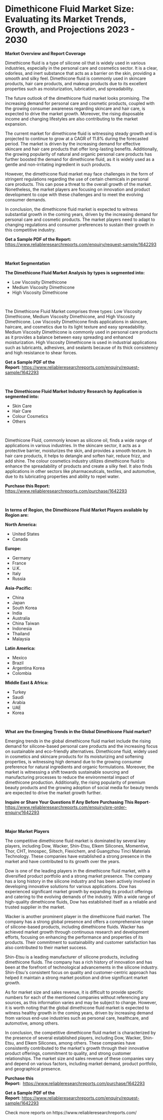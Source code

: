 <p><h1>Dimethicone Fluid Market Size: Evaluating its Market Trends, Growth, and Projections 2023 - 2030</h1></p><p><strong>Market Overview and Report Coverage</strong></p>
<p><p>Dimethicone fluid is a type of silicone oil that is widely used in various industries, especially in the personal care and cosmetics sector. It is a clear, odorless, and inert substance that acts as a barrier on the skin, providing a smooth and silky feel. Dimethicone fluid is commonly used in skincare products, hair care products, and makeup products due to its excellent properties such as moisturization, lubrication, and spreadability.</p><p>The future outlook of the dimethicone fluid market looks promising. The increasing demand for personal care and cosmetic products, coupled with the growing consumer awareness regarding skincare and hair care, is expected to drive the market growth. Moreover, the rising disposable income and changing lifestyles are also contributing to the market expansion.</p><p>The current market for dimethicone fluid is witnessing steady growth and is projected to continue to grow at a CAGR of 11.8% during the forecasted period. The market is driven by the increasing demand for effective skincare and hair care products that offer long-lasting benefits. Additionally, the growing popularity of natural and organic personal care products has further boosted the demand for dimethicone fluid, as it is widely used as a gentle and non-irritating ingredient in such products.</p><p>However, the dimethicone fluid market may face challenges in the form of stringent regulations regarding the use of certain chemicals in personal care products. This can pose a threat to the overall growth of the market. Nonetheless, the market players are focusing on innovation and product development to cope with these challenges and to meet the evolving consumer demands.</p><p>In conclusion, the dimethicone fluid market is expected to witness substantial growth in the coming years, driven by the increasing demand for personal care and cosmetic products. The market players need to adapt to changing regulations and consumer preferences to sustain their growth in this competitive industry.</p></p>
<p><strong>Get a Sample PDF of the Report:</strong> <a href="https://www.reliableresearchreports.com/enquiry/request-sample/1642293">https://www.reliableresearchreports.com/enquiry/request-sample/1642293</a></p>
<p>&nbsp;</p>
<p><strong>Market Segmentation</strong></p>
<p><strong>The Dimethicone Fluid Market Analysis by types is segmented into:</strong></p>
<p><ul><li>Low Viscosity Dimethicone</li><li>Medium Viscosity Dimethicone</li><li>High Viscosity Dimethicone</li></ul></p>
<p>&nbsp;</p>
<p><p>The Dimethicone Fluid Market comprises three types: Low Viscosity Dimethicone, Medium Viscosity Dimethicone, and High Viscosity Dimethicone. Low Viscosity Dimethicone finds applications in skincare, haircare, and cosmetics due to its light texture and easy spreadability. Medium Viscosity Dimethicone is commonly used in personal care products as it provides a balance between easy spreading and enhanced moisturization. High Viscosity Dimethicone is used in industrial applications such as lubricants, adhesives, and sealants because of its thick consistency and high resistance to shear forces.</p></p>
<p><strong>Get a Sample PDF of the Report:</strong>&nbsp;<a href="https://www.reliableresearchreports.com/enquiry/request-sample/1642293">https://www.reliableresearchreports.com/enquiry/request-sample/1642293</a></p>
<p>&nbsp;</p>
<p><strong>The Dimethicone Fluid Market Industry Research by Application is segmented into:</strong></p>
<p><ul><li>Skin Care</li><li>Hair Care</li><li>Colour Cosmetics</li><li>Others</li></ul></p>
<p>&nbsp;</p>
<p><p>Dimethicone Fluid, commonly known as silicone oil, finds a wide range of applications in various industries. In the skincare sector, it acts as a protective barrier, moisturizes the skin, and provides a smooth texture. In hair care products, it helps to detangle and soften hair, reduce frizz, and add shine. The colour cosmetics industry utilizes dimethicone fluid to enhance the spreadability of products and create a silky feel. It also finds applications in other sectors like pharmaceuticals, textiles, and automotive, due to its lubricating properties and ability to repel water.</p></p>
<p><strong>Purchase this Report:</strong>&nbsp; <a href="https://www.reliableresearchreports.com/purchase/1642293">https://www.reliableresearchreports.com/purchase/1642293</a></p>
<p>&nbsp;</p>
<p><strong>In terms of Region, the Dimethicone Fluid Market Players available by Region are:</strong></p>
<p>
    <p> <strong> North America: </strong>
        <ul>
            <li>United States</li>
            <li>Canada</li>
        </ul>
        </p> 
    <p> <strong> Europe: </strong>
        <ul>
            <li>Germany</li>
            <li>France</li>
            <li>U.K.</li>
            <li>Italy</li>
            <li>Russia</li>
        </ul>
        </p> 
    <p> <strong> Asia-Pacific: </strong>
        <ul>
            <li>China</li>
            <li>Japan</li>
            <li>South Korea</li>
            <li>India</li>
            <li>Australia</li>
            <li>China Taiwan</li>
            <li>Indonesia</li>
            <li>Thailand</li>
            <li>Malaysia</li>
        </ul>
        </p> 
    <p> <strong> Latin America: </strong>
        <ul>
            <li>Mexico</li>
            <li>Brazil</li>
            <li>Argentina Korea</li>
            <li>Colombia</li>
        </ul>
        </p> 
    <p> <strong> Middle East & Africa: </strong>
        <ul>
            <li>Turkey</li>
            <li>Saudi</li>
            <li>Arabia</li>
            <li>UAE</li>
            <li>Korea</li>
        </ul>
    </p>
    </p>
<p>&nbsp;</p>
<p><strong>What are the Emerging Trends in the Global Dimethicone Fluid market?</strong></p>
<p><p>Emerging trends in the global dimethicone fluid market include the rising demand for silicone-based personal care products and the increasing focus on sustainable and eco-friendly alternatives. Dimethicone fluid, widely used in cosmetics and skincare products for its moisturizing and softening properties, is witnessing high demand due to the growing consumer preference for natural ingredients and organic formulations. Moreover, the market is witnessing a shift towards sustainable sourcing and manufacturing processes to reduce the environmental impact of dimethicone production. Additionally, the rising popularity of premium beauty products and the growing adoption of social media for beauty trends are expected to drive the market growth further.</p></p>
<p><strong>Inquire or Share Your Questions If Any Before Purchasing This Report</strong>- <a href="https://www.reliableresearchreports.com/enquiry/pre-order-enquiry/1642293">https://www.reliableresearchreports.com/enquiry/pre-order-enquiry/1642293</a></p>
<p>&nbsp;</p>
<p><strong>Major Market Players</strong></p>
<p><p>The competitive dimethicone fluid market is dominated by several key players, including Dow, Wacker, Shin-Etsu, Elkem Silicones, Momentive, Thor, CHT, Innospec, Siltech, Flexichem, and Guangzhou Tinci Materials Technology. These companies have established a strong presence in the market and have contributed to its growth over the years.</p><p>Dow is one of the leading players in the dimethicone fluid market, with a diversified product portfolio and a strong market presence. The company has a long history in the silicone industry and has been actively involved in developing innovative solutions for various applications. Dow has experienced significant market growth by expanding its product offerings and catering to the evolving demands of the industry. With a wide range of high-quality dimethicone fluids, Dow has established itself as a reliable and trusted supplier in the market.</p><p>Wacker is another prominent player in the dimethicone fluid market. The company has a strong global presence and offers a comprehensive range of silicone-based products, including dimethicone fluids. Wacker has achieved market growth through continuous research and development efforts, focusing on enhancing the performance and properties of its products. Their commitment to sustainability and customer satisfaction has also contributed to their market success.</p><p>Shin-Etsu is a leading manufacturer of silicone products, including dimethicone fluids. The company has a rich history of innovation and has been at the forefront of technological advancements in the silicone industry. Shin-Etsu's consistent focus on quality and customer-centric approach has helped it maintain a strong market position and drive significant market growth.</p><p>As for market size and sales revenue, it is difficult to provide specific numbers for each of the mentioned companies without referencing any sources, as this information varies and may be subject to change. However, it is worth noting that the global dimethicone fluid market is expected to witness healthy growth in the coming years, driven by increasing demand from various end-use industries such as personal care, healthcare, and automotive, among others.</p><p>In conclusion, the competitive dimethicone fluid market is characterized by the presence of several established players, including Dow, Wacker, Shin-Etsu, and Elkem Silicones, among others. These companies have consistently contributed to the market's growth through their innovative product offerings, commitment to quality, and strong customer relationships. The market size and sales revenue of these companies vary and depend on various factors, including market demand, product portfolio, and geographical presence.</p></p>
<p><strong>Purchase this Report:</strong>&nbsp;&nbsp;<a href="https://www.reliableresearchreports.com/purchase/1642293">https://www.reliableresearchreports.com/purchase/1642293</a></p>
<p></p>
<p><strong>Get a Sample PDF of the Report:</strong>&nbsp;<a href="https://www.reliableresearchreports.com/enquiry/request-sample/1642293">https://www.reliableresearchreports.com/enquiry/request-sample/1642293</a></p>
<p>Check more reports on https://www.reliableresearchreports.com/</p>